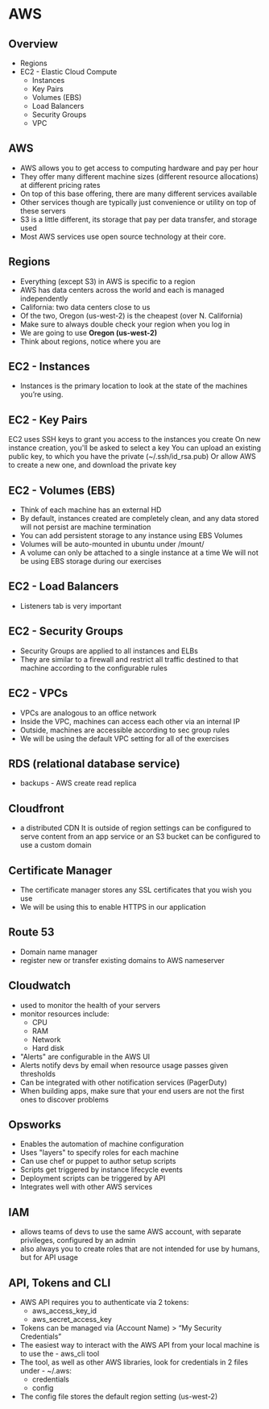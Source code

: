 # AWS

## Overview
- Regions
- EC2 - Elastic Cloud Compute
  - Instances
  - Key Pairs
  - Volumes (EBS)
  - Load Balancers
  - Security Groups
  - VPC

## AWS
- AWS allows you to get access to computing hardware and pay per hour
- They offer many different machine sizes (different resource allocations) at different pricing rates
- On top of this base offering, there are many different services available
- Other services though are typically just convenience or utility on top of these servers
- S3 is a little different, its storage that pay per data transfer, and storage used
- Most AWS services use open source technology at their core.

## Regions
- Everything (except S3) in AWS is specific to a region
- AWS has data centers across the world and each is managed independently
- California: two data centers close to us
- Of the two, Oregon (us-west-2) is the cheapest (over N. California)
- Make sure to always double check your region when you log in
- We are going to use **Oregon (us-west-2)**
- Think about regions, notice where you are

## EC2 - Instances
- Instances is the primary location to look at the state of the machines you’re using.

## EC2 - Key Pairs
EC2 uses SSH keys to grant you access to the instances you create
On new instance creation, you'll be asked to select a key
You can upload an existing public key, to which you have the private (~/.ssh/id_rsa.pub)
Or allow AWS to create a new one, and download the private key

## EC2 - Volumes (EBS)
- Think of each machine has an external HD
- By default, instances created are completely clean, and any data stored will not persist are machine termination
- You can add persistent storage to any instance using EBS Volumes
- Volumes will be auto-mounted in ubuntu under /mount/
- A volume can only be attached to a single instance at a time
We will not be using EBS storage during our exercises

## EC2 - Load Balancers
- Listeners tab is very important

## EC2 - Security Groups
- Security Groups are applied to all instances and ELBs
- They are similar to a firewall and restrict all traffic destined to that machine according to the configurable rules

## EC2 - VPCs
- VPCs are analogous to an office network
- Inside the VPC, machines can access each other via an internal IP
- Outside, machines are accessible according to sec group rules
- We will be using the default VPC setting for all of the exercises

## RDS (relational database service)
- backups - AWS create read replica

## Cloudfront
- a distributed CDN
It is outside of region settings
can be configured to serve content from an app service or an S3 bucket
can be configured to use a custom domain

## Certificate Manager
- The certificate manager stores any SSL certificates that you wish you use
- We will be using this to enable HTTPS in our application

## Route 53
- Domain name manager
- register new or transfer existing domains to AWS nameserver

## Cloudwatch
- used to monitor the health of your servers
- monitor resources include:
  - CPU
  - RAM
  - Network
  - Hard disk
- "Alerts" are configurable in the AWS UI
- Alerts notify devs by email when resource usage passes given thresholds
- Can be integrated with other notification services (PagerDuty)
- When building apps, make sure that your end users are not the first ones to discover problems

## Opsworks
- Enables the automation of machine configuration
- Uses "layers" to specify roles for each machine
- Can use chef or puppet to author setup scripts
- Scripts get triggered by instance lifecycle events
- Deployment scripts can be triggered by API
- Integrates well with other AWS services

## IAM
- allows teams of devs to use the same AWS account, with separate privileges, configured by an admin
- also always you to create roles that are not intended for use by humans, but for API usage

## API, Tokens and CLI
- AWS API requires you to authenticate via 2 tokens:
  - aws_access_key_id
  - aws_secret_access_key
- Tokens can be managed via (Account Name) > “My Security Credentials”
- The easiest way to interact with the AWS API from your local machine is to use the - aws_cli tool
- The tool, as well as other AWS libraries, look for credentials in 2 files under - ~/.aws:
  - credentials
  - config
- The config file stores the default region setting (us-west-2)
